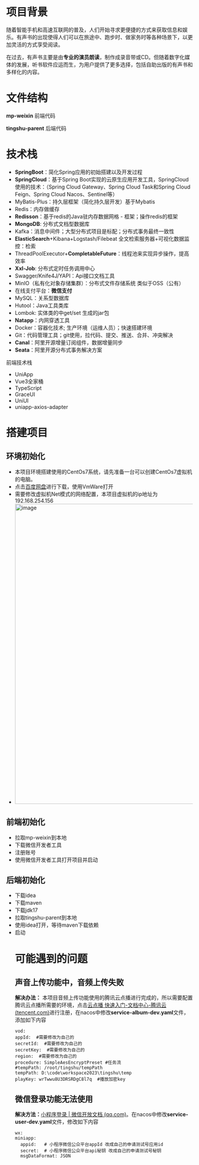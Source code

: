 # 项目背景
随着智能手机和高速互联网的普及，人们开始寻求更便捷的方式来获取信息和娱乐。有声书的出现使得人们可以在旅途中、跑步时、做家务时等各种场景下，以更加灵活的方式享受阅读。

在过去，有声书主要是由**专业的演员朗读**，制作成录音带或CD。但随着数字化媒体的发展，听书软件应运而生，为用户提供了更多选择，包括自助出版的有声书和多样化的内容。
# 文件结构
**mp-weixin** 前端代码

**tingshu-parent** 后端代码
# 技术栈
- **SpringBoot**：简化Spring应用的初始搭建以及开发过程
- **SpringCloud**：基于Spring Boot实现的云原生应用开发工具，SpringCloud使用的技术：（Spring Cloud Gateway、Spring Cloud Task和Spring Cloud Feign、Spring Cloud Nacos、Sentinel等）
- MyBatis-Plus：持久层框架（简化持久层开发）基于Mybatis
- Redis：内存做缓存
- **Redisson**：基于redis的Java驻内存数据网格 - 框架；操作redis的框架
- **MongoDB**: 分布式文档型数据库
- Kafka：消息中间件；大型分布式项目是标配；分布式事务最终一致性
- **ElasticSearch**+Kibana+Logstash/Filebeat 全文检索服务器+可视化数据监控：检索
- ThreadPoolExecutor+**CompletableFuture**：线程池来实现异步操作，提高效率 
- **Xxl-Job**: 分布式定时任务调用中心
- Swagger/Knife4J/YAPI：Api接口文档工具
- MinIO（私有化对象存储集群）：分布式文件存储系统 类似于OSS（公有）
- 在线支付平台：**微信支付**
- MySQL：关系型数据库
- Hutool：Java工具类库
- Lombok: 实体类的中get/set 生成的jar包
- **Natapp**：内网穿透工具
- Docker：容器化技术;  生产环境（运维人员）；快速搭建环境
- Git：代码管理工具；git使用，拉代码、提交、推送、合并、冲突解决
- **Canal**：阿里开源增量订阅组件，数据增量同步
- **Seata**：阿里开源分布式事务解决方案

前端技术栈

- UniApp
- Vue3全家桶
- TypeScript
- GraceUI
- UniUI
- uniapp-axios-adapter
# 搭建项目
## 环境初始化
- 本项目环境搭建使用的CentOs7系统，请先准备一台可以创建CentOs7虚拟机的电脑。
- 点击[百度网盘](https://pan.baidu.com/s/1Qq3oIe4Q7fYl_q2wKKZsXw?pwd=arn3)进行下载，使用VmWare打开
- 需要修改虚拟机Net模式的网络配置，本项目虚拟机的ip地址为192.168.254.156
- <img width="1175" height="810" alt="image" src="https://github.com/user-attachments/assets/f5913c58-45f4-4aae-80e6-21cf23e5abc8" />

## 前端初始化
- 拉取mp-weixin到本地
- 下载微信开发者工具
- 注册账号
- 使用微信开发者工具打开项目并启动
## 后端初始化
- 下载idea
- 下载maven
- 下载jdk17
- 拉取tingshu-parent到本地
- 使用idea打开，等待maven下载依赖
- 启动
  # 可能遇到的问题
  ## 声音上传功能中，音频上传失败
  **解决办法：** 本项目音频上传功能使用的腾讯云点播进行完成的，所以需要配置腾讯云点播所需要的环境，点击[云点播 快速入门-文档中心-腾讯云 (tencent.com)](https://cloud.tencent.com/document/product/266/8757)进行注册，在nacos中修改**service-album-dev.yaml**文件，添加如下内容
  ```
  vod:
  appId:  #需要修改为自己的
  secretId:  #需要修改为自己的
  secretKey:  #需要修改为自己的
  region:  #需要修改为自己的
  procedure: SimpleAesEncryptPreset #任务流
  #tempPath: /root/tingshu/tempPath
  tempPath: D:\code\workspace2023\tingshu\temp
  playKey: wrTwwu8U3DRSRDgC8l7q  #播放加密key
  ```
  ## 微信登录功能无法使用
  **解决方法：**[小程序登录 | 微信开放文档 (qq.com)](https://developers.weixin.qq.com/miniprogram/dev/framework/open-ability/login.html)。在nacos中修改**service-user-dev.yaml**文件，修改如下内容
  ```
  wx:
  miniapp:
    appid:   # 小程序微信公众平台appId 改成自己的申请测试号应用id
    secret:  # 小程序微信公众平台api秘钥 改成自己的申请测试号秘钥
    msgDataFormat: JSON
  ```
